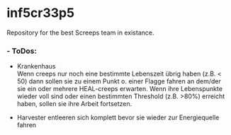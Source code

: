 # inf5cr33p5
Repository for the best Screeps team in existance.


### - ToDos:

* Krankenhaus<br>
  Wenn creeps nur noch eine bestimmte Lebenszeit übrig haben (z.B. < 50) dann sollen sie zu einem Punkt o. einer Flagge fahren an dem/der sie ein oder mehrere HEAL-creeps erwarten.
  Wenn ihre Lebenspunkte wieder voll sind oder einen bestimmten Threshold (z.B. >80%) erreicht haben, sollen sie ihre Arbeit fortsetzen.

* Harvester entleeren sich komplett bevor sie wieder zur Energiequelle fahren
